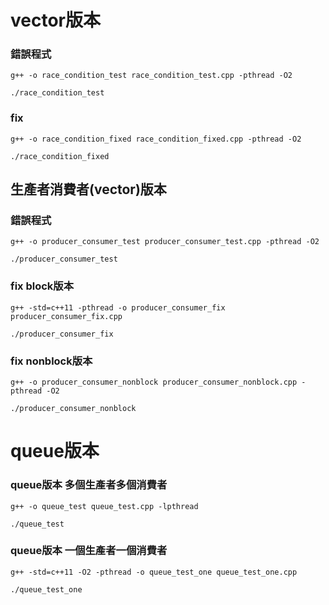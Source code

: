 

# vector版本

### 錯誤程式  
```
g++ -o race_condition_test race_condition_test.cpp -pthread -O2
```
```
./race_condition_test
```


### fix
```
g++ -o race_condition_fixed race_condition_fixed.cpp -pthread -O2
```
```
./race_condition_fixed
```


## 生產者消費者(vector)版本
### 錯誤程式
```
g++ -o producer_consumer_test producer_consumer_test.cpp -pthread -O2
```
```
./producer_consumer_test
```


### fix  block版本
```
g++ -std=c++11 -pthread -o producer_consumer_fix producer_consumer_fix.cpp
```
```
./producer_consumer_fix
```

### fix  nonblock版本
```
g++ -o producer_consumer_nonblock producer_consumer_nonblock.cpp -pthread -O2
```
```
./producer_consumer_nonblock
```
# queue版本
### queue版本  多個生產者多個消費者
```
g++ -o queue_test queue_test.cpp -lpthread
```
```
./queue_test
```


### queue版本 一個生產者一個消費者
```
g++ -std=c++11 -O2 -pthread -o queue_test_one queue_test_one.cpp
```
```
./queue_test_one
```